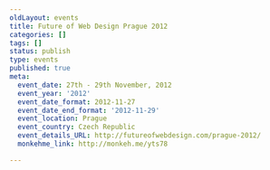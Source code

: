 ```yaml
---
oldLayout: events
title: Future of Web Design Prague 2012
categories: []
tags: []
status: publish
type: events
published: true
meta:
  event_date: 27th - 29th November, 2012
  event_year: '2012'
  event_date_format: 2012-11-27
  event_date_end_format: '2012-11-29'
  event_location: Prague
  event_country: Czech Republic
  event_details_URL: http://futureofwebdesign.com/prague-2012/
  monkehme_link: http://monkeh.me/yts78

---
```

